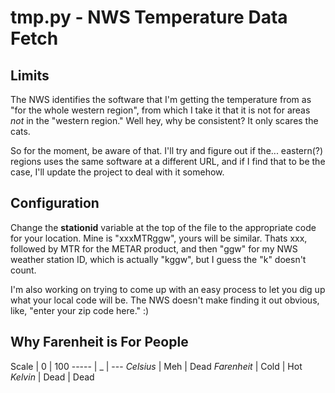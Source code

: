 # tmp.py - NWS Temperature Data Fetch

## Limits

The NWS identifies the software that I'm getting the temperature from
as "for the whole western region", from which I take it that it is not
for areas _not_ in the "western region." Well hey, why be consistent?
It only scares the cats.

So for the moment, be aware of that. I'll try and figure out if the...
eastern\(?\) regions uses the same software at a different URL, and if
I find that to be the case, I'll update the project to deal with it
somehow.

## Configuration

Change the **stationid** variable at the top of the file to the
appropriate code for your location. Mine is "xxxMTRggw", yours
will be similar. Thats xxx, followed by MTR for the METAR product,
and then "ggw" for my NWS weather station ID, which is actually
"kggw", but I guess the "k" doesn't count.

I'm also working on trying to come up with an easy process to let you
dig up what your local code will be. The NWS doesn't make finding it out
obvious, like, "enter your zip code here." :)

## Why Farenheit is For People

Scale | 0 | 100
----- | _ | ---
 *Celsius* | Meh | Dead
 *Farenheit* | Cold | Hot 
 *Kelvin* | Dead | Dead

